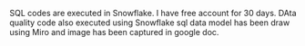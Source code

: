 SQL codes are executed in Snowflake. I have free account for 30 days.
DAta quality code also executed using Snowflake sql
data model has  been draw using Miro and image has been captured in google doc.
